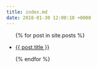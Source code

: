 ```yaml
---
title: index.md
date: 2018-01-30 12:00:10 +0000
---
```

<ul>

{% for post in site.posts %}

<li>

<a href="{{ post.url }}">{{ post.title }}</a>

</li>

{% endfor %}

</ul>
